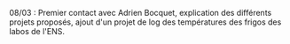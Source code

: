 08/03 : Premier contact avec Adrien Bocquet, explication des différents projets proposés, ajout d'un projet de log des températures des frigos des labos de l'ENS.